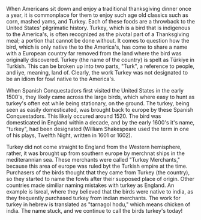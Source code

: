 When Americans sit down and enjoy a traditional thanksgiving dinner once a year, it is commonplace for them to enjoy such age old classics such as corn, mashed yams, and Turkey. Each of these foods are a throwback to the United States' pilgrimatic history. Turkey, which is a bird that is indigenous to the America's, is often recognized as the pivotal part of a Thanksgiving meal; a portion that cannot be done without. It comes to question how the bird, which is only native the to the America's, has come to share a name with a European country far removed from the land where the bird was originally discovered. Turkey (the name of the country) is spelt as Türkiye in Turkish. This can be broken up into two parts, "Turk", a reference to people, and iye, meaning, land of. Clearly, the work Turkey was not designated to be an idiom for fowl native to the America's.

When Spanish Conquestadors first visited the United States in the early 1500's, they likely came across the large birds, which where easy to hunt as turkey's often eat while being stationary, on the ground. The turkey, being seen as easily domesticated, was brought back to europe by these Spanish Conquestadors. This likely occured around 1520. The bird was domesticated in England within a decade, and by the early 1600's it's name, "turkey", had been designated (William Shakespeare used the term in one of his plays, Twelfth Night, written in 1601 or 1602).

Turkey did not come straight to England from the Western hemisphere, rather, it was brought up from southern europe by merchnat ships in the mediterannian sea. These merchants were called "Turkey Merchants," because this area of europe was ruled byt the Turkish empire at the time. Purchasers of the birds thought that they came from Turkey (the country), so they started to name the fowls after their supposed place of origin. Other countries made similiar naming mistakes with turkey as England. An example is Isreal, where they believed that the birds were native to india, as they frequently purchased turkey from indian merchants. The work for turkey in hebrew is translated as "tarnagol hodu," which means chicken of india. The name stuck, and we continue to call the birds turkey's today!
